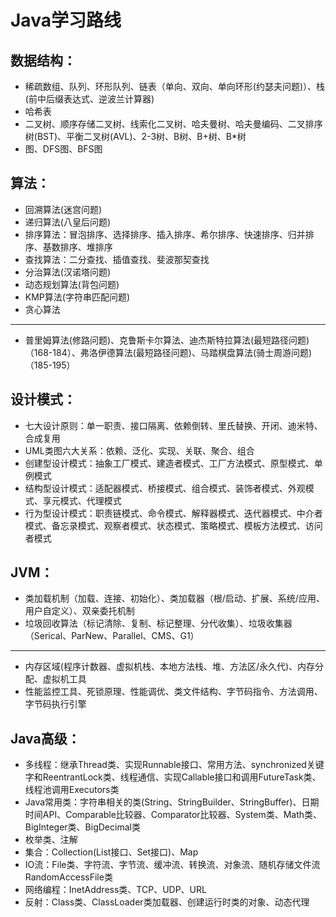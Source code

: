 # Java学习路线

## 数据结构：
* 稀疏数组、队列、环形队列、链表（单向、双向、单向环形(约瑟夫问题)）、栈(前中后缀表达式、逆波兰计算器)
* 哈希表
* 二叉树、顺序存储二叉树、线索化二叉树、哈夫曼树、哈夫曼编码、二叉排序树(BST)、平衡二叉树(AVL)、2-3树、B树、B+树、B*树
* 图、DFS图、BFS图

## 算法：
* 回溯算法(迷宫问题)
* 递归算法(八皇后问题)
* 排序算法：冒泡排序、选择排序、插入排序、希尔排序、快速排序、归并排序、基数排序、堆排序
* 查找算法：二分查找、插值查找、斐波那契查找
* 分治算法(汉诺塔问题)
* 动态规划算法(背包问题)
* KMP算法(字符串匹配问题)
* 贪心算法
-------------------------------------
* 普里姆算法(修路问题)、克鲁斯卡尔算法、迪杰斯特拉算法(最短路径问题)（168-184）、弗洛伊德算法(最短路径问题)、马踏棋盘算法(骑士周游问题)（185-195）

## 设计模式：
* 七大设计原则：单一职责、接口隔离、依赖倒转、里氏替换、开闭、迪米特、合成复用
* UML类图六大关系：依赖、泛化、实现、关联、聚合、组合
* 创建型设计模式：抽象工厂模式、建造者模式、工厂方法模式、原型模式、单例模式
* 结构型设计模式：适配器模式、桥接模式、组合模式、装饰者模式、外观模式、享元模式、代理模式
* 行为型设计模式：职责链模式、命令模式、解释器模式、迭代器模式、中介者模式、备忘录模式、观察者模式、状态模式、策略模式、模板方法模式、访问者模式

## JVM：
* 类加载机制（加载、连接、初始化）、类加载器（根/启动、扩展、系统/应用、用户自定义）、双亲委托机制
* 垃圾回收算法（标记清除、复制、标记整理、分代收集）、垃圾收集器（Serical、ParNew、Parallel、CMS、G1）
-------------------------------------
* 内存区域(程序计数器、虚拟机栈、本地方法栈、堆、方法区/永久代)、内存分配、虚拟机工具
* 性能监控工具、死锁原理、性能调优、类文件结构、字节码指令、方法调用、字节码执行引擎

## Java高级：
* 多线程：继承Thread类、实现Runnable接口、常用方法、synchronized关键字和ReentrantLock类、线程通信、实现Callable接口和调用FutureTask类、线程池调用Executors类
* Java常用类：字符串相关的类(String、StringBuilder、StringBuffer)、日期时间API、Comparable比较器、Comparator比较器、System类、Math类、BigInteger类、BigDecimal类
* 枚举类、注解
* 集合：Collection(List接口、Set接口)、Map
* IO流：File类、字符流、字节流、缓冲流、转换流、对象流、随机存储文件流RandomAccessFile类
* 网络编程：InetAddress类、TCP、UDP、URL
* 反射：Class类、ClassLoader类加载器、创建运行时类的对象、动态代理
